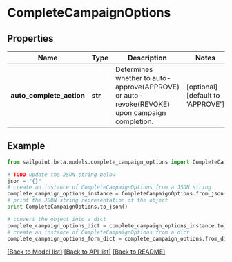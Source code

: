 # CompleteCampaignOptions


## Properties
Name | Type | Description | Notes
------------ | ------------- | ------------- | -------------
**auto_complete_action** | **str** | Determines whether to auto-approve(APPROVE) or auto-revoke(REVOKE) upon campaign completion. | [optional] [default to 'APPROVE']

## Example

```python
from sailpoint.beta.models.complete_campaign_options import CompleteCampaignOptions

# TODO update the JSON string below
json = "{}"
# create an instance of CompleteCampaignOptions from a JSON string
complete_campaign_options_instance = CompleteCampaignOptions.from_json(json)
# print the JSON string representation of the object
print CompleteCampaignOptions.to_json()

# convert the object into a dict
complete_campaign_options_dict = complete_campaign_options_instance.to_dict()
# create an instance of CompleteCampaignOptions from a dict
complete_campaign_options_form_dict = complete_campaign_options.from_dict(complete_campaign_options_dict)
```
[[Back to Model list]](../README.md#documentation-for-models) [[Back to API list]](../README.md#documentation-for-api-endpoints) [[Back to README]](../README.md)


